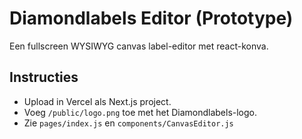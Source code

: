 # Diamondlabels Editor (Prototype)

Een fullscreen WYSIWYG canvas label-editor met react-konva.

## Instructies
- Upload in Vercel als Next.js project.
- Voeg `/public/logo.png` toe met het Diamondlabels-logo.
- Zie `pages/index.js` en `components/CanvasEditor.js`